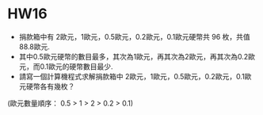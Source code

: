 # HW16

- 捐款箱中有 2歐元，1歐元，0.5歐元，0.2歐元，0.1歐元硬幣共 96 枚，共值 88.8歐元.
- 其中0.5歐元硬幣的數目最多，其次為1歐元，再其次為2歐元，再其次為0.2歐元，而0.1歐元的硬幣數目最少.
- 請寫一個計算機程式求解捐款箱中 2歐元，1歐元，0.5歐元，0.2歐元，0.1歐元硬幣各有幾枚？

(歐元數量順序： 0.5 > 1 > 2 > 0.2 > 0.1)
